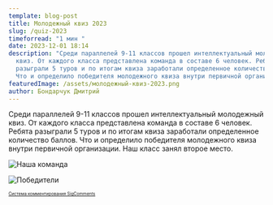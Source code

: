 ```yaml
---
template: blog-post
title: Молодежный квиз 2023
slug: /quiz-2023
timeforread: "1 мин "
date: 2023-12-01 18:14
description: "Среди параллелей 9-11 классов прошел интеллектуальный молодежный
  квиз. От каждого класса представлена команда в составе 6 человек. Ребята
  разыграли 5 туров и по итогам квиза заработали определенное количество баллов.
  Что и определило победителя молодежного квиза внутри первичной организации. "
featuredImage: /assets/молодежный-квиз-2023.png
author: Бондарчук Дмитрий
---
```

Cреди параллелей 9-11 классов прошел интеллектуальный молодежный квиз. От каждого класса представлена команда в составе 6 человек. Ребята разыграли 5 туров и по итогам квиза заработали определенное количество баллов. Что и определило победителя молодежного квиза внутри первичной организации. Наш класс занял второе место.

![Наша команда](/assets/изображение_viber_2023-12-02_09-19-52-762.jpg "Наша команда")

![Победители ](/assets/изображение_viber_2023-12-02_09-19-52-626.jpg "Победители ")

<div id="sigCommentsBlock"></div>
	<a href="http://sigcomments.com" style="font-size: 0.6em;">Система комментирования SigComments</a>
	<script type="text/javascript">
		(function(){
			var host_id = '7248';
			var script = document.createElement('script');
			script.type = 'text/javascript';
			script.async = true;
			script.src = '//sigcomments.com/chat/?host_id='+host_id;
			var ss = document.getElementsByTagName('script')[0]; 
			ss.parentNode.insertBefore(script, ss);
		})();
	</script>